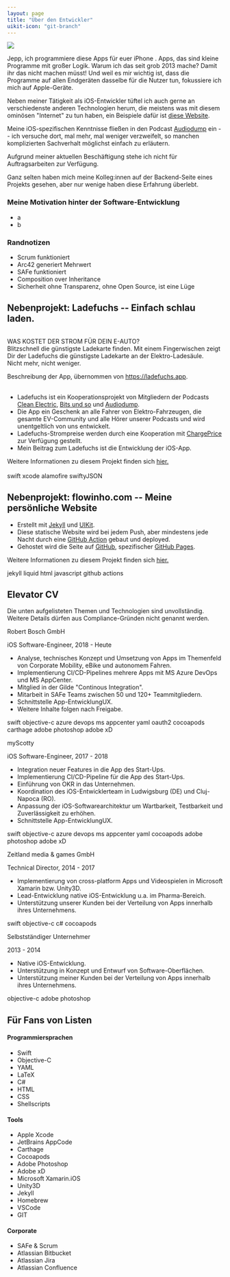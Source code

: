 ```yaml
---
layout: page
title: "Über den Entwickler"
uikit-icon: "git-branch"
---
```


![](/assets/entwickler/office.jpg)

Jepp, ich programmiere diese Apps für euer iPhone <span uk-icon="phone"></span>. Apps, das sind kleine Programme mit großer Logik. Warum ich das seit grob 2013 mache? Damit ihr das nicht machen müsst! Und weil es mir wichtig ist, dass die Programme auf allen Endgeräten dasselbe für die Nutzer tun, fokussiere ich mich auf Apple-Geräte. 

Neben meiner Tätigkeit als iOS-Entwickler tüftel ich auch gerne an verschiedenste anderen Technologien herum, die meistens was mit diesem ominösen "Internet" zu tun haben, ein Beispiele dafür ist [diese Website](/ueber-diese-seite/).

Meine iOS-spezifischen Kenntnisse fließen in den Podcast [Audiodump](https://audiodump.de) ein -- ich versuche dort, mal mehr, mal weniger verzweifelt, so manchen komplizierten Sachverhalt möglichst einfach zu erläutern.

<div class="uk-alert-warning" uk-alert>
    <a class="uk-alert-close" uk-close></a>
    <p><span uk-icon="warning"></span> Aufgrund meiner aktuellen Beschäftigung stehe ich nicht für Auftragsarbeiten zur Verfügung.</p>
</div>

Ganz selten haben mich meine Kolleg:innen auf der Backend-Seite <span uk-icon="database"></span> eines Projekts gesehen, aber nur wenige haben diese Erfahrung überlebt.

<div class="" uk-grid>
    <div class="uk-width-expand@m">
    <h3>Meine Motivation hinter der Software-Entwicklung</h3>
    <ul>
        <li>a</li>
        <li>b</li>
        <!-- <li>Arc42</li>
        <li>Softwerkskammer</li> 
        <li>testbarkeit</li>
        <li>pop</li>
        <li>viper</li> -->
    </ul>
    </div>
    <div class="uk-width-1-3@m">
    <h3>Randnotizen</h3>
    <ul>
        <li>Scrum funktioniert</li>
        <li>Arc42 generiert Mehrwert</li>
        <li>SAFe funktioniert</li>
        <li>Composition over Inheritance</li>
        <li>Sicherheit ohne Transparenz, ohne Open Source, ist eine Lüge</li>
    </ul>
    </div>
</div>

## Nebenprojekt: Ladefuchs -- Einfach schlau laden.

<div class="" uk-grid>
    <div class="uk-width-1-3@m" uk-lightbox="animation: slide">
    <a class="uk-inline" href="/assets/entwickler/ladefuchs.png" data-caption="Ladefuchs iOS (links) und Android (rechts)">
            <img src="/assets/entwickler/ladefuchs.png" alt="">
        </a>
    </div>
    <div class="uk-width-expand@m">
        <div uk-alert>
            <p>WAS KOSTET DER STROM FÜR DEIN E-AUTO? <br />
                Blitzschnell die günstigste Ladekarte finden. Mit einem Fingerwischen zeigt Dir der Ladefuchs die günstigste Ladekarte an der Elektro-Ladesäule. <br />
                Nicht mehr, nicht weniger. </p>
        </div>
        <span class="uk-text-muted">Beschreibung der App, übernommen von <a href="https://ladefuchs.app">https://ladefuchs.app</a>.</span><br /><br />
        <ul>
            <li>Ladefuchs ist ein Kooperationsprojekt von Mitgliedern der Podcasts <a href="https://www.cleanelectric.de/">Clean Electric</a>, <a href="http://www.bitsundso.de/category/podcast/">Bits und so</a> und <a href="https://audiodump.de">Audiodump</a>.</li>
            <li>Die App ein Geschenk an alle Fahrer von Elektro-Fahrzeugen, die gesamte EV-Community und alle Hörer unserer Podcasts und wird unentgeltlich von uns entwickelt.</li>
            <li>Ladefuchs-Strompreise werden durch eine Kooperation mit <a href="https://www.chargeprice.app/">ChargePrice</a> zur Verfügung gestellt.</li> 
            <li>Mein Beitrag zum Ladefuchs ist die Entwicklung der iOS-App.</li>
        </ul>
        Weitere Informationen zu diesem Projekt finden sich <a href="https://ladefuchs.app">hier.</a><br /><br />
        <span class="uk-badge">swift</span>
        <span class="uk-badge">xcode</span>
        <span class="uk-badge">alamofire</span>
        <span class="uk-badge">swiftyJSON</span>
    </div>
</div>

## Nebenprojekt: flowinho.com -- Meine persönliche Website

<div class="" uk-grid>
    <div class="uk-width-expand@m">
        <p>
            <ul>
                <li>Erstellt mit <a href="https://jekyllrb.com">Jekyll</a> und <a href="https://getuikit.com">UIKit</a>.</li>
                <li>Diese statische Website wird bei jedem Push, aber mindestens jede Nacht durch eine <a href="https://github.com/features/actions">GitHub Action</a> gebaut und deployed.</li>
                <li>Gehostet wird die Seite auf <a href="https://github.com">GitHub</a>, spezifischer <a href="https://pages.github.com/">GitHub Pages</a>.</li>
            </ul>
        Weitere Informationen zu diesem Projekt finden sich <a href="/ueber-diese-seite/">hier.</a>
        </p> 
        <span class="uk-badge">jekyll</span>
        <span class="uk-badge">liquid</span>
        <span class="uk-badge">html</span>
        <span class="uk-badge">javascript</span>
        <span class="uk-badge">github actions</span>
    </div>
    <div class="uk-width-1-3@m" uk-lightbox="animation: slide">
    <a class="uk-inline" href="/assets/entwickler/ipad-screen-flowinhocom.png" data-caption="flowinho.com auf einem iPad Air 2020">
            <img src="/assets/entwickler/ipad-screen-flowinhocom.png" alt="">
        </a>
    </div>
        
</div>



## Elevator CV

<span class="uk-text-muted">Die unten aufgelisteten Themen und Technologien sind unvollständig. Weitere Details dürfen aus Compliance-Gründen nicht genannt werden.</span>

<div class="uk-child-width-1-2@s uk-grid-collapse uk-text-center" uk-grid>
    <div>
        <div class="uk-tile uk-tile-default">
            <p class="uk-h3 uk-text-primary">Robert Bosch GmbH</p>
            <span class="uk-text-muted">iOS Software-Engineer, 2018 - Heute</span>
            <div align="left">
            <ul>
                <li>Analyse, technisches Konzept und Umsetzung von Apps im Themenfeld von Corporate Mobility, eBike und autonomem Fahren.</li>
                <li>Implementierung CI/CD-Pipelines mehrere Apps mit MS Azure DevOps und MS AppCenter. </li>
                <li>Mitglied in der Gilde "Continous Integration".</li>
                <li>Mitarbeit in SAFe Teams zwischen 50 und 120+ Teammitgliedern.</li>
                <li>Schnittstelle App-Entwicklung<span uk-icon="triangle-left"></span><span uk-icon="triangle-right"></span>UX.</li>
                <li>Weitere Inhalte folgen nach Freigabe.</li>
            </ul>
            </div>
            <span class="uk-badge">swift</span>
            <span class="uk-badge">objective-c</span>
            <span class="uk-badge">azure devops</span>
            <span class="uk-badge">ms appcenter</span>
            <span class="uk-badge">yaml</span>
            <span class="uk-badge">oauth2</span>
            <span class="uk-badge">cocoapods</span>
            <span class="uk-badge">carthage</span>
            <span class="uk-badge">adobe photoshop</span>
            <span class="uk-badge">adobe xD</span>
        </div>
    </div>
    <div>
        <div class="uk-tile uk-tile-muted">
            <p class="uk-h3">myScotty</p>
            <span class="uk-text-muted">iOS Software-Engineer, 2017 - 2018</span>
            <div align="left">
            <ul>
            <li>Integration neuer Features in die App des Start-Ups.</li>
                <li>Implementierung CI/CD-Pipeline für die App des Start-Ups.</li>
                <li>Einführung von OKR in das Unternehmen.</li>
                <li>Koordination des iOS-Entwicklerteam in Ludwigsburg (DE) und Cluj-Napoca (RO).</li>
                <li>Anpassung der iOS-Softwarearchitektur um Wartbarkeit, Testbarkeit und Zuverlässigkeit zu erhöhen.</li>
                <li>Schnittstelle App-Entwicklung<span uk-icon="triangle-left"></span><span uk-icon="triangle-right"></span>UX.</li>
            </ul>
            </div>
            <span class="uk-badge">swift</span>
            <span class="uk-badge">objective-c</span>
            <span class="uk-badge">azure devops</span>
            <span class="uk-badge">ms appcenter</span>
            <span class="uk-badge">yaml</span>
            <span class="uk-badge">cocoapods</span>
            <span class="uk-badge">adobe photoshop</span>
            <span class="uk-badge">adobe xD</span>
        </div>
    </div>
    <div>
        <div class="uk-tile uk-tile-muted">
            <p class="uk-h3">Zeitland media & games GmbH</p>
            <span class="uk-text-muted">Technical Director, 2014 - 2017</span>
            <div align="left">
            <ul>
                <li>Implementierung von cross-platform Apps und Videospielen in Microsoft Xamarin bzw. Unity3D.</li>
                <li>Lead-Entwicklung native iOS-Entwicklung u.a. im Pharma-Bereich.</li>
                <li>Unterstützung unserer Kunden bei der Verteilung von Apps innerhalb ihres Unternehmens.</li>
            </ul>
            </div>
            <span class="uk-badge">swift</span>
            <span class="uk-badge">objective-c</span>
            <span class="uk-badge">c#</span>
            <span class="uk-badge">cocoapods</span>
        </div>
    </div>
    <div>
        <div class="uk-tile uk-tile-default">
            <p class="uk-h3">Selbstständiger Unternehmer</p>
            <span class="uk-text-muted">2013 - 2014</span>
            <div align="left">
            <ul>
                <li>Native iOS-Entwicklung.</li>
                <li>Unterstützung in Konzept und Entwurf von Software-Oberflächen.</li>
                <li>Unterstützung meiner Kunden bei der Verteilung von Apps innerhalb ihres Unternehmens.</li>
            </ul>
            </div>
            <span class="uk-badge">objective-c</span>
            <span class="uk-badge">adobe photoshop</span>
        </div>
    </div>
</div>

## Für Fans von Listen

<div class="uk-grid-divider" uk-grid>
    <div class="uk-width-1-3@m">
    <h4>Programmiersprachen</h4>
    <ul>
        <li>Swift</li>
        <li>Objective-C</li>
        <li>YAML</li>
        <li>LaTeX</li>
        <li>C#</li>
        <li>HTML</li>
        <li>CSS</li>
        <li>Shellscripts</li>
    </ul>
    </div>
    <div class="uk-width-1-3@m">
    <h4>Tools</h4>
    <ul>
        <li>Apple Xcode</li>
        <li>JetBrains AppCode</li>
        <li>Carthage</li>
        <li>Cocoapods</li>
        <li>Adobe Photoshop</li>
        <li>Adobe xD</li>
        <li>Microsoft Xamarin.iOS</li>
        <li>Unity3D</li>
        <li>Jekyll</li>
        <li>Homebrew</li>
        <li>VSCode</li>
        <li>GIT</li>
    </ul>
    </div>
    <div class="uk-width-1-3@m">
    <h4>Corporate</h4>
    <ul>
        <li>SAFe & Scrum</li>
        <li>Atlassian Bitbucket</li>
        <li>Atlassian Jira</li>
        <li>Atlassian Confluence</li>
    </ul>
    </div>
</div>